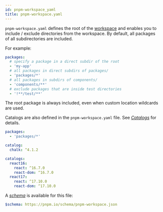 ```yaml
---
id: pnpm-workspace_yaml
title: pnpm-workspace.yaml
---
```


`pnpm-workspace.yaml` defines the root of the [workspace] and enables you to
include / exclude directories from the workspace. By default, all packages of
all subdirectories are included.

For example:

```yaml title="pnpm-workspace.yaml"
packages:
  # specify a package in a direct subdir of the root
  - 'my-app'
  # all packages in direct subdirs of packages/
  - 'packages/*'
  # all packages in subdirs of components/
  - 'components/**'
  # exclude packages that are inside test directories
  - '!**/test/**'
```

The root package is always included, even when custom location wildcards are
used.

Catalogs are also defined in the `pnpm-workspace.yaml` file. See [_Catalogs_](./catalogs.md) for details.

```yaml title="pnpm-workspace.yaml"
packages:
  - 'packages/*'

catalog:
  chalk: ^4.1.2

catalogs:
  react16:
    react: ^16.7.0
    react-dom: ^16.7.0
  react17:
    react: ^17.10.0
    react-dom: ^17.10.0
```

A [_schema_](https://json-schema.org/understanding-json-schema/about) is available for this file:

```yaml title="$schema"
$schema: https://pnpm.io/schema/pnpm-workspace.json
```

[workspace]: workspaces.md
